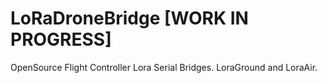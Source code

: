 # LoRaDroneBridge [WORK IN PROGRESS]
OpenSource Flight Controller Lora Serial Bridges. LoraGround and LoraAir.
